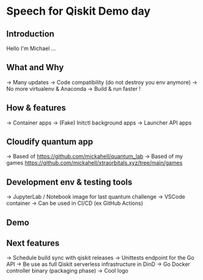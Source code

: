 # Speech for Qiskit Demo day

## Introduction

Hello I'm Michael ...

## What and Why

-> Many updates
-> Code compatibility (do not destroy you env anymore)
-> No more virtualenv & Anaconda
-> Build & run faster !

## How & features

-> Container apps
-> (Fake) Initctl background apps
-> Launcher API apps

## Cloudify quantum app

-> Based of https://github.com/mickahell/quantum_lab
-> Based of my games https://github.com/mickahell/xtraorbitals.xyz/tree/main/games

## Development env & testing tools

-> JupyterLab / Notebook image for last quantum challenge
-> VSCode container
-> Can be used in CI/CD (ex GitHub Actions)

## Demo

## Next features

-> Schedule build sync with qiskit releases
-> Unittests endpoint for the Go API
-> Be use as full Qiskit serverless infrastructure in DinD
-> Go Docker controller binary (packaging phase)
-> Cool logo
